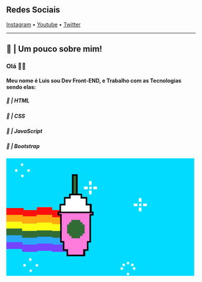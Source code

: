 
<p align="center">
  <h2>Redes Sociais</h2>
  <a href="https://instagram.com/lszofficial">Instagram</a> •
  <a href="https://www.youtube.com/channel/UCRp01kjOxdBW4JbAN5-CGHg?view_as=subscriber">Youtube</a> •
  <a href="https://twitter.com/HProgramador">Twitter</a>
</p>

---

## 👑 | Um pouco sobre mim!

<h3>Olá 👋🏻</h3>
<h4>Meu nome é Luis sou Dev Front-END, e Trabalho com as Tecnologias sendo elas:</h4>
<h5>🚀 | HTML</h5>
<h5>🧪 | CSS</h5>
<h5>🚀 | JavaScript
<h5>🧪 | Bootstrap</h5>
  
  </h5> <img src="5.gif">
